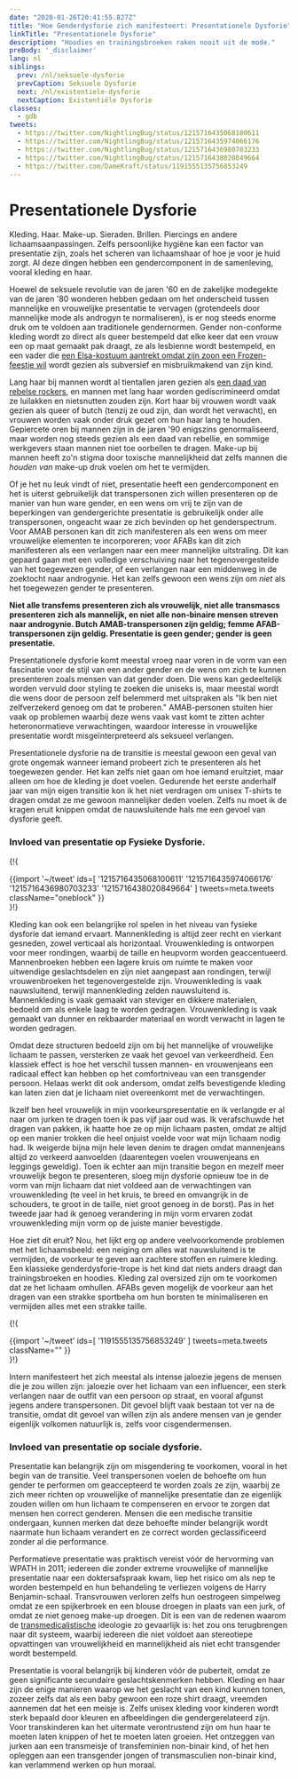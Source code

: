 ```yaml
---
date: "2020-01-26T20:41:55.827Z"
title: "Hoe Genderdysforie zich manifesteert: Presentationele Dysforie"
linkTitle: "Presentationele Dysforie"
description: "Hoodies en trainingsbroeken raken nooit uit de mode."
preBody: '_disclaimer'
lang: nl
siblings:
  prev: /nl/seksuele-dysforie
  prevCaption: Seksuele Dysforie
  next: /nl/existentiele-dysforie
  nextCaption: Existentiële Dysforie
classes:
  - gdb
tweets:
  - https://twitter.com/NightlingBug/status/1215716435068100611
  - https://twitter.com/NightlingBug/status/1215716435974066176
  - https://twitter.com/NightlingBug/status/1215716436980703233
  - https://twitter.com/NightlingBug/status/1215716438020849664
  - https://twitter.com/DameKraft/status/1191555135756853249
---
```


# Presentationele Dysforie

Kleding. Haar. Make-up. Sieraden. Brillen. Piercings en andere lichaamsaanpassingen. Zelfs persoonlijke hygiëne kan een factor van presentatie zijn, zoals het scheren van lichaamshaar of hoe je voor je huid zorgt. Al deze dingen hebben een gendercomponent in de samenleving, vooral kleding en haar.

Hoewel de seksuele revolutie van de jaren '60 en de zakelijke modegekte van de jaren '80 wonderen hebben gedaan om het onderscheid tussen mannelijke en vrouwelijke presentatie te vervagen (grotendeels door mannelijke mode als androgyn te normaliseren), is er nog steeds enorme druk om te voldoen aan traditionele gendernormen. Gender non-conforme kleding wordt zo direct als queer bestempeld dat elke keer dat een vrouw een op maat gemaakt pak draagt, ze als lesbienne wordt bestempeld, en een vader die [een Elsa-kostuum aantrekt omdat zijn zoon een Frozen-feestje wil](https://twitter.com/cbsnews/status/1088441623846023168?lang=en) wordt gezien als subversief en misbruikmakend van zijn kind.

Lang haar bij mannen wordt al tientallen jaren gezien als [een daad van rebelse rockers](https://www.youtube.com/watch?v=PbAoXw_DqvM)<!-- Broken link! See https://github.com/GenderDysphoria/GenderDysphoria.fyi/issues/139 -->, en mannen met lang haar worden gediscrimineerd omdat ze luilakken en nietsnutten zouden zijn. Kort haar bij vrouwen wordt vaak gezien als queer of butch (tenzij ze oud zijn, dan wordt het verwacht), en vrouwen worden vaak onder druk gezet om hun haar lang te houden. Gepiercete oren bij mannen zijn in de jaren '90 enigszins genormaliseerd, maar worden nog steeds gezien als een daad van rebellie, en sommige werkgevers staan mannen niet toe oorbellen te dragen. Make-up bij mannen heeft zo'n stigma door toxische mannelijkheid dat zelfs mannen die *houden van* make-up druk voelen om het te vermijden.

Of je het nu leuk vindt of niet, presentatie heeft een gendercomponent en het is uiterst gebruikelijk dat transpersonen zich willen presenteren op de manier van hun ware gender, en een wens om vrij te zijn van de beperkingen van gendergerichte presentatie is gebruikelijk onder alle transpersonen, ongeacht waar ze zich bevinden op het genderspectrum. Voor AMAB personen kan dit zich manifesteren als een wens om meer vrouwelijke elementen te incorporeren; voor AFABs kan dit zich manifesteren als een verlangen naar een meer mannelijke uitstraling. Dit kan gepaard gaan met een volledige verschuiving naar het tegenovergestelde van het toegewezen gender, of een verlangen naar een middenweg in de zoektocht naar androgynie. Het kan zelfs gewoon een wens zijn om *niet* als het toegewezen gender te presenteren.

**Niet alle transfems presenteren zich als vrouwelijk, niet alle transmascs presenteren zich als mannelijk, en niet alle non-binaire mensen streven naar androgynie. Butch AMAB-transpersonen zijn geldig; femme AFAB-transpersonen zijn geldig. Presentatie is geen gender; gender is geen presentatie.**

Presentationele dysforie komt meestal vroeg naar voren in de vorm van een fascinatie voor de stijl van een ander gender en de wens om zich te kunnen presenteren zoals mensen van dat gender doen. Die wens kan gedeeltelijk worden vervuld door styling te zoeken die uniseks is, maar meestal wordt die wens door de persoon zelf belemmerd met uitspraken als "Ik ben niet zelfverzekerd genoeg om dat te proberen." AMAB-personen stuiten hier vaak op problemen waarbij deze wens vaak vast komt te zitten achter heteronormatieve verwachtingen, waardoor interesse in vrouwelijke presentatie wordt misgeïnterpreteerd als seksueel verlangen.

Presentationele dysforie na de transitie is meestal gewoon een geval van grote ongemak wanneer iemand probeert zich te presenteren als het toegewezen gender. Het kan zelfs niet gaan om hoe iemand eruitziet, maar alleen om hoe de kleding je doet voelen. Gedurende het eerste anderhalf jaar van mijn eigen transitie kon ik het niet verdragen om unisex T-shirts te dragen omdat ze me gewoon mannelijker deden voelen. Zelfs nu moet ik de kragen eruit knippen omdat de nauwsluitende hals me een gevoel van dysforie geeft.

### Invloed van presentatie op Fysieke Dysforie.

{!{ <div class="gutter">{{import '~/tweet' ids=[
  '1215716435068100611'
  '1215716435974066176'
  '1215716436980703233'
  '1215716438020849664'
] tweets=meta.tweets className="oneblock" }}</div> }!}

Kleding kan ook een belangrijke rol spelen in het niveau van fysieke dysforie dat iemand ervaart. Mannenkleding is altijd zeer recht en vierkant gesneden, zowel verticaal als horizontaal. Vrouwenkleding is ontworpen voor meer rondingen, waarbij de taille en heupvorm worden geaccentueerd. Mannenbroeken hebben een lagere kruis om ruimte te maken voor uitwendige geslachtsdelen en zijn niet aangepast aan rondingen, terwijl vrouwenbroeken het tegenovergestelde zijn. Vrouwenkleding is vaak nauwsluitend, terwijl mannenkleding zelden nauwsluitend is. Mannenkleding is vaak gemaakt van steviger en dikkere materialen, bedoeld om als enkele laag te worden gedragen. Vrouwenkleding is vaak gemaakt van dunner en rekbaarder materiaal en wordt verwacht in lagen te worden gedragen.

Omdat deze structuren bedoeld zijn om bij het mannelijke of vrouwelijke lichaam te passen, versterken ze vaak het gevoel van verkeerdheid. Een klassiek effect is hoe het verschil tussen mannen- en vrouwenjeans een radicaal effect kan hebben op het comfortniveau van een transgender persoon. Helaas werkt dit ook andersom, omdat zelfs bevestigende kleding kan laten zien dat je lichaam niet overeenkomt met de verwachtingen.

Ikzelf ben heel vrouwelijk in mijn voorkeurspresentatie en ik verlangde er al naar om jurken te dragen toen ik pas vijf jaar oud was. Ik verafschuwde het dragen van pakken, ik haatte hoe ze op mijn lichaam pasten, omdat ze altijd op een manier trokken die heel onjuist voelde voor wat mijn lichaam nodig had. Ik weigerde bijna mijn hele leven denim te dragen omdat mannenjeans altijd zo verkeerd aanvoelden (daarentegen voelen vrouwenjeans en leggings geweldig). Toen ik echter aan mijn transitie begon en mezelf meer vrouwelijk begon te presenteren, sloeg mijn dysforie opnieuw toe in de vorm van mijn lichaam dat niet voldeed aan de verwachtingen van vrouwenkleding (te veel in het kruis, te breed en omvangrijk in de schouders, te groot in de taille, niet groot genoeg in de borst). Pas in het tweede jaar had ik genoeg verandering in mijn vorm ervaren zodat vrouwenkleding mijn vorm op de juiste manier bevestigde.

Hoe ziet dit eruit? Nou, het lijkt erg op andere veelvoorkomende problemen met het lichaamsbeeld: een neiging om alles wat nauwsluitend is te vermijden, de voorkeur te geven aan zachtere stoffen en ruimere kleding. Een klassieke genderdysforie-trope is het kind dat niets anders draagt dan trainingsbroeken en hoodies. Kleding zal oversized zijn om te voorkomen dat ze het lichaam omhullen. AFABs geven mogelijk de voorkeur aan het dragen van een strakke sportbeha om hun borsten te minimaliseren en vermijden alles met een strakke taille.

{!{ <div class="gutter">{{import '~/tweet' ids=[
  '1191555135756853249'
] tweets=meta.tweets className="" }}</div> }!}

Intern manifesteert het zich meestal als intense jaloezie jegens de mensen die je zou willen zijn: jaloezie over het lichaam van een influencer, een sterk verlangen naar de outfit van een persoon op straat, en vooral afgunst jegens andere transpersonen. Dit gevoel blijft vaak bestaan tot ver na de transitie, omdat dit gevoel van willen zijn als andere mensen van je gender eigenlijk volkomen natuurlijk is, zelfs voor cisgendermensen.

### Invloed van presentatie op sociale dysforie.

Presentatie kan belangrijk zijn om misgendering te voorkomen, vooral in het begin van de transitie. Veel transpersonen voelen de behoefte om hun gender te performen om geaccepteerd te worden zoals ze zijn, waarbij ze zich meer richten op vrouwelijke of mannelijke presentatie dan ze eigenlijk zouden willen om hun lichaam te compenseren en ervoor te zorgen dat mensen hen correct genderen. Mensen die een medische transitie ondergaan, kunnen merken dat deze behoefte minder belangrijk wordt naarmate hun lichaam verandert en ze correct worden geclassificeerd zonder al die performance.

Performatieve presentatie was praktisch vereist vóór de hervorming van WPATH in 2011; iedereen die zonder extreme vrouwelijke of mannelijke presentatie naar een doktersafspraak kwam, liep het risico om als nep te worden bestempeld en hun behandeling te verliezen volgens de Harry Benjamin-schaal. Transvrouwen verloren zelfs hun oestrogeen simpelweg omdat ze een spijkerbroek en een blouse droegen in plaats van een jurk, of omdat ze niet genoeg make-up droegen. Dit is een van de redenen waarom de [transmedicalistische](https://en.wikipedia.org/wiki/Transmedicalism) ideologie zo gevaarlijk is: het zou ons terugbrengen naar dit systeem, waarbij iedereen die niet voldoet aan stereotiepe opvattingen van vrouwelijkheid en mannelijkheid als niet echt transgender wordt bestempeld.

Presentatie is vooral belangrijk bij kinderen vóór de puberteit, omdat ze geen significante secundaire geslachtskenmerken hebben. Kleding en haar zijn de enige manieren waarop we het geslacht van een kind kunnen tonen, zozeer zelfs dat als een baby gewoon een roze shirt draagt, vreemden aannemen dat het een meisje is. Zelfs unisex kleding voor kinderen wordt sterk bepaald door kleuren en afbeeldingen die gendergerelateerd zijn. Voor transkinderen kan het uitermate verontrustend zijn om hun haar te moeten laten knippen of het te moeten laten groeien. Het ontzeggen van jurken aan een transmeisje of transfeminien non-binair kind, of het hen opleggen aan een transgender jongen of transmasculien non-binair kind, kan verlammend werken op hun moraal.
